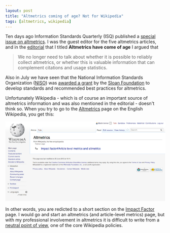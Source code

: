 ```yaml
---
layout: post
title: "Altmetrics coming of age? Not for Wikipedia"
tags: [altmetrics, wikipedia]
---
```

Ten days ago Information Standards Quarterly (ISQ) published a [special issue on altmetrics](http://www.niso.org/publications/isq/2013/v25no2/). I was the guest editor for the five altmetrics articles, and in the [editorial](http://dx.doi.org/10.3789/isqv25no2.2013.01) that I titled **Altmetrics have come of age** I argued that

>We no longer need to talk about whether it is possible to reliably collect altmetrics, or whether this is valuable information that can complement citations and usage statistics.

Also in July we have seen that the National Information Standards Organization ([NISO](http://www.niso.org/home/)) was [awarded a grant](http://dx.doi.org/10.3789/isqv25no2.2013.07) by the [Sloan Foundation](http://www.sloan.org) to develop standards and recommended best practices for altmetrics.

Unfortunately Wikipedia - which is of course an important source of altmetrics information and was also mentioned in the editorial - doesn't think so. When you try to go to the [Altmetrics](https://en.wikipedia.org/w/index.php?title=Altmetrics&redirect=no) page on the English Wikipedia, you get this:

![Wikipedia doesn't think Altmetrics need their own page](/images/wikipedia_redirect.png)

In other words, you are redicted to a short section on the [Impact Factor](https://en.wikipedia.org/wiki/Impact_factor#Article_level_metrics_and_altmetrics) page. I would go and start an altmetrics (and article-level metrics) page, but with my professional involvement in altmetrics it is difficult to write from a [neutral point of view](http://en.wikipedia.org/wiki/Wikipedia:Neutral_point_of_view), one of the core Wikipedia policies.
